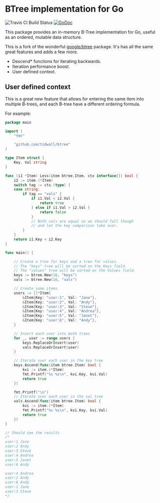 BTree implementation for Go
===========================

![Travis CI Build Status](https://api.travis-ci.org/tidwall/btree.svg?branch=master)
[![GoDoc](https://godoc.org/github.com/tidwall/btree?status.svg)](https://godoc.org/github.com/tidwall/btree)

This package provides an in-memory B-Tree implementation for Go, useful as
an ordered, mutable data structure.

This is a fork of the wonderful [google/btree](https://github.com/google/btree) package. It's has all the same great features and adds a few more.

- Descend* functions for iterating backwards.
- Iteration performance boost.
- User defined context.

User defined context
--------------------
This is a great new feature that allows for entering the same item into multiple B-trees, and each B-tree have a different ordering formula.

For example:

```go
package main

import (
	"fmt"

	"github.com/tidwall/btree"
)

type Item struct {
	Key, Val string
}

func (i1 *Item) Less(item btree.Item, ctx interface{}) bool {
	i2 := item.(*Item)
	switch tag := ctx.(type) {
	case string:
		if tag == "vals" {
			if i1.Val < i2.Val {
				return true
			} else if i1.Val > i2.Val {
				return false
			}
			// Both vals are equal so we should fall though
			// and let the key comparison take over.
		}
	}
	return i1.Key < i2.Key
}

func main() {

	// Create a tree for keys and a tree for values.
	// The "keys" tree will be sorted on the Keys field.
	// The "values" tree will be sorted on the Values field.
	keys := btree.New(16, "keys")
	vals := btree.New(16, "vals")

	// Create some items.
	users := []*Item{
		&Item{Key: "user:1", Val: "Jane"},
		&Item{Key: "user:2", Val: "Andy"},
		&Item{Key: "user:3", Val: "Steve"},
		&Item{Key: "user:4", Val: "Andrea"},
		&Item{Key: "user:5", Val: "Janet"},
		&Item{Key: "user:6", Val: "Andy"},
	}

	// Insert each user into both trees
	for _, user := range users {
		keys.ReplaceOrInsert(user)
		vals.ReplaceOrInsert(user)
	}

	// Iterate over each user in the key tree
	keys.Ascend(func(item btree.Item) bool {
		kvi := item.(*Item)
		fmt.Printf("%s %s\n", kvi.Key, kvi.Val)
		return true
	})

	fmt.Printf("\n")
	// Iterate over each user in the val tree
	vals.Ascend(func(item btree.Item) bool {
		kvi := item.(*Item)
		fmt.Printf("%s %s\n", kvi.Key, kvi.Val)
		return true
	})
}

// Should see the results
/*
user:1 Jane
user:2 Andy
user:3 Steve
user:4 Andrea
user:5 Janet
user:6 Andy

user:4 Andrea
user:2 Andy
user:6 Andy
user:1 Jane
user:3 Steve
*/
```
